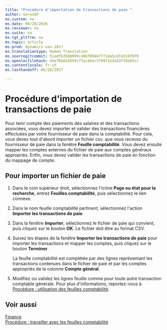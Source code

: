 ```yaml
---
title: "Procédure d'importation de transactions de paie "
author: SorenGP
ms.custom: na
ms.date: 09/29/2016
ms.reviewer: na
ms.suite: na
ms.tgt_pltfrm: na
ms.topic: article
ms-prod: dynamics-nav-2017
ms.translationtype: Human Translation
ms.sourcegitcommit: 51adfb3588099c496f0946ff71da5c6fe518f070
ms.openlocfilehash: d5e70a0a1659c7facdeec3f0971eda43ff8a03cc
ms.contentlocale: fr-ch
ms.lasthandoff: 06/26/2017

---
```


# <a name="how-to-import-payroll-transactions"></a>Procédure d'importation de transactions de paie 
Pour tenir compte des paiements des salaires et des transactions associées, vous devez importer et valider des transactions financières effectuées par votre fournisseur de paie dans la comptabilité. Pour cela, vous devez tout d'abord importer un fichier csv. que vous recevez du fournisseur de paie dans la fenêtre **Feuille comptabilité**. Vous devez ensuite mapper les comptes externes du fichier de paie aux comptes généraux appropriés. Enfin, vous devez valider les transactions de paie en fonction du mappage de compte.

## <a name="to-import-a-payroll-file"></a>Pour importer un fichier de paie
1. Dans le coin supérieur droit, sélectionnez l'icône **Page ou état pour la recherche**, entrez **Feuilles comptabilité**, puis sélectionnez le lien connexe.
2. Dans le nom feuille comptabilité pertinent, sélectionnez l'action **Importer les transactions de paie**.
3. Dans la fenêtre **Importer**, sélectionnez le fichier de paie qui convient, puis cliquez sur le bouton **OK**. Le fichier doit être au format CSV. 
4. Suivez les étapes de la fenêtre **Importer les transactions de paie** pour importer les transactions et mapper les comptes, puis cliquez sur le bouton **Terminer**.

    La feuille comptabilité est complétée par des lignes représentant les transactions contenues dans le fichier de paie et par les comptes appropriés de la colonne **Compte général**.
4. Modifiez ou validez les lignes feuille comme pour toute autre transaction comptable générale. Pour plus d'informations, reportez-vous à [Procédure : utilisation des feuilles comptabilité](ui-work-general-journals.md).   

## <a name="see-also"></a>Voir aussi
[Finance](finance-setup.md)  
[Procédure : travailler avec les feuilles comptabilité](ui-work-general-journals.md)  

